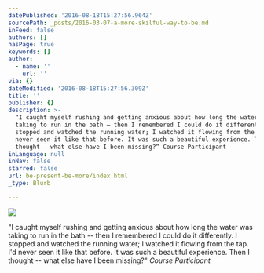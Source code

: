 ```yaml
---
datePublished: '2016-08-18T15:27:56.964Z'
sourcePath: _posts/2016-03-07-a-more-skilful-way-to-be.md
inFeed: false
authors: []
hasPage: true
keywords: []
author:
  - name: ''
    url: ''
via: {}
dateModified: '2016-08-18T15:27:56.309Z'
title: ''
publisher: {}
description: >-
  “I caught myself rushing and getting anxious about how long the water was
  taking to run in the bath – then I remembered I could do it differently. I
  stopped and watched the running water; I watched it flowing from the tap. I’d
  never seen it like that before. It was such a beautiful experience. Then I
  thought – what else have I been missing?” Course Participant
inLanguage: null
inNav: false
starred: false
url: be-present-be-more/index.html
_type: Blurb

---
```

![](https://s3-us-west-2.amazonaws.com/the-grid-img/p/70ad0e7933ca833d5e0495650ff6145da01d307a.jpg)

"I caught myself rushing and getting anxious about how long the water was taking to run in the bath -- then I remembered I could do it differently. I stopped and watched the running water; I watched it flowing from the tap. I'd never seen it like that before. It was such a beautiful experience. Then I thought -- what else have I been missing?" _Course Participant_